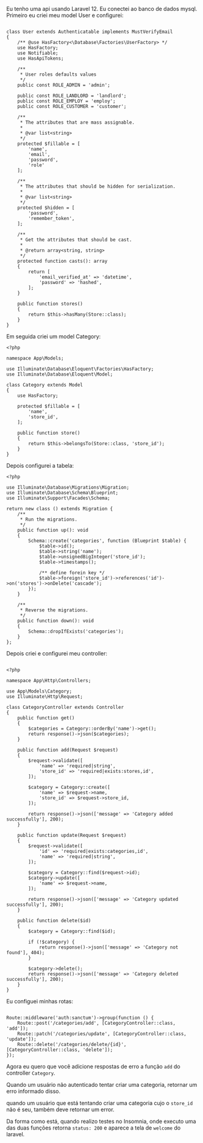 Eu tenho uma api usando Laravel 12. Eu conectei ao banco de dados mysql.
Primeiro eu criei meu model User e configurei:

```

class User extends Authenticatable implements MustVerifyEmail
{
    /** @use HasFactory<\Database\Factories\UserFactory> */
    use HasFactory;
    use Notifiable;
    use HasApiTokens;

    /**
     * User roles defaults values
     */
    public const ROLE_ADMIN = 'admin';

    public const ROLE_LANDLORD = 'landlord';
    public const ROLE_EMPLOY = 'employ';
    public const ROLE_CUSTOMER = 'customer';

    /**
     * The attributes that are mass assignable.
     *
     * @var list<string>
     */
    protected $fillable = [
        'name',
        'email',
        'password',
        'role'
    ];

    /**
     * The attributes that should be hidden for serialization.
     *
     * @var list<string>
     */
    protected $hidden = [
        'password',
        'remember_token',
    ];

    /**
     * Get the attributes that should be cast.
     *
     * @return array<string, string>
     */
    protected function casts(): array
    {
        return [
            'email_verified_at' => 'datetime',
            'password' => 'hashed',
        ];
    }

    public function stores()
    {
        return $this->hasMany(Store::class);
    }
}
```

Em seguida criei um model Category:

```
<?php

namespace App\Models;

use Illuminate\Database\Eloquent\Factories\HasFactory;
use Illuminate\Database\Eloquent\Model;

class Category extends Model
{
    use HasFactory;

    protected $fillable = [
        'name',
        'store_id',
    ];

    public function store()
    {
        return $this->belongsTo(Store::class, 'store_id');
    }
}
```

Depois configurei a tabela:

```
<?php

use Illuminate\Database\Migrations\Migration;
use Illuminate\Database\Schema\Blueprint;
use Illuminate\Support\Facades\Schema;

return new class () extends Migration {
    /**
     * Run the migrations.
     */
    public function up(): void
    {
        Schema::create('categories', function (Blueprint $table) {
            $table->id();
            $table->string('name');
            $table->unsignedBigInteger('store_id');
            $table->timestamps();

            /** define forein key */
            $table->foreign('store_id')->references('id')->on('stores')->onDelete('cascade');
        });
    }

    /**
     * Reverse the migrations.
     */
    public function down(): void
    {
        Schema::dropIfExists('categories');
    }
};
```

Depois criei e configurei meu controller:

```

<?php

namespace App\Http\Controllers;

use App\Models\Category;
use Illuminate\Http\Request;

class CategoryController extends Controller
{
    public function get()
    {
        $categories = Category::orderBy('name')->get();
        return response()->json($categories);
    }

    public function add(Request $request)
    {
        $request->validate([
            'name' => 'required|string',
            'store_id' => 'required|exists:stores,id',
        ]);

        $category = Category::create([
            'name' => $request->name,
            'store_id' => $request->store_id,
        ]);

        return response()->json(['message' => 'Category added successfully'], 200);
    }

    public function update(Request $request)
    {
        $request->validate([
            'id' => 'required|exists:categories,id',
            'name' => 'required|string',
        ]);

        $category = Category::find($request->id);
        $category->update([
            'name' => $request->name,
        ]);

        return response()->json(['message' => 'Category updated successfully'], 200);
    }

    public function delete($id)
    {
        $category = Category::find($id);

        if (!$category) {
            return response()->json(['message' => 'Category not found'], 404);
        }

        $category->delete();
        return response()->json(['message' => 'Category deleted successfully'], 200);
    }
}
```

Eu configuei minhas rotas:

```

Route::middleware('auth:sanctum')->group(function () {
    Route::post('/categories/add', [CategoryController::class, 'add']);
    Route::patch('/categories/update', [CategoryController::class, 'update']);
    Route::delete('/categories/delete/{id}', [CategoryController::class, 'delete']);
});
```

Agora eu quero que você adicione respostas de erro a função `add` do controller `Category`.

Quando um usuário não autenticado tentar criar uma categoria, retornar um erro informado disso.

quando um usuário que está tentando criar uma categoria cujo o `store_id` não é seu, também deve retornar um error.

Da forma como está, quando realizo testes no Insomnia, onde executo uma das duas funções retorna `status: 200` e aparece a tela de `welcome` do laravel.

